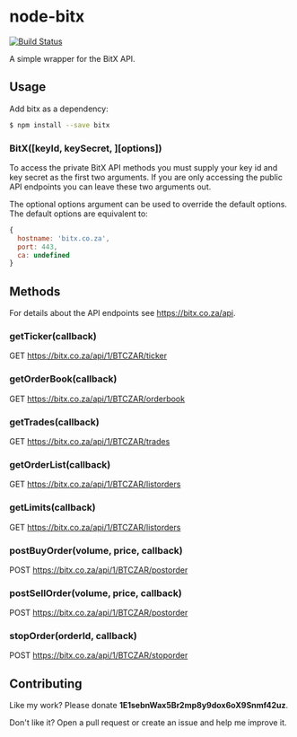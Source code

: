 # node-bitx
[![Build Status](https://travis-ci.org/bausmeier/node-bitx.png)](https://travis-ci.org/bausmeier/node-bitx)

A simple wrapper for the BitX API.

## Usage
Add bitx as a dependency:

```bash
$ npm install --save bitx
```

### BitX([keyId, keySecret, ][options])
To access the private BitX API methods you must supply your key id and key secret as the first two arguments. If you are only accessing the public API endpoints you can leave these two arguments out.

The optional options argument can be used to override the default options. The default options are equivalent to:

```javascript
{
  hostname: 'bitx.co.za',
  port: 443,
  ca: undefined
}
```

## Methods
For details about the API endpoints see https://bitx.co.za/api.

### getTicker(callback)
GET https://bitx.co.za/api/1/BTCZAR/ticker

### getOrderBook(callback)
GET https://bitx.co.za/api/1/BTCZAR/orderbook 

### getTrades(callback)
GET https://bitx.co.za/api/1/BTCZAR/trades

### getOrderList(callback)
GET https://bitx.co.za/api/1/BTCZAR/listorders

### getLimits(callback)
GET https://bitx.co.za/api/1/BTCZAR/listorders

### postBuyOrder(volume, price, callback)
POST https://bitx.co.za/api/1/BTCZAR/postorder

### postSellOrder(volume, price, callback)
POST https://bitx.co.za/api/1/BTCZAR/postorder

### stopOrder(orderId, callback)
POST https://bitx.co.za/api/1/BTCZAR/stoporder

## Contributing

Like my work? Please donate **1E1sebnWax5Br2mp8y9dox6oX9Snmf42uz**.

Don't like it? Open a pull request or create an issue and help me improve it.

